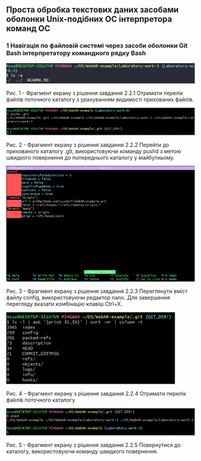 ## Проста обробка текстових даних засобами оболонки Unix-подібних ОС інтерпретора команд ОС
### 1 Навігація по файловій системі через засоби оболонки Git Bash інтерпретатору командного рядку Bash

![image](https://github.com/Lysdorf/WebAR-example/blob/Laboratory-work-3/Laboratory-work-3/2-2-1.png)

Рис. 1 - Фрагмент екрану з рішення завдання 2.2.1 Отримати перелік файлів поточного каталогу з урахуванням видимості
прихованих файлів.

![image](https://github.com/Lysdorf/WebAR-example/blob/Laboratory-work-3/Laboratory-work-3/2-2-2.png)

Рис. 2 - Фрагмент екрану з рішення завдання 2.2.2 Перейти до прихованого каталогу .git, використовуючи команду pushd з метою
швидкого повернення до попереднього каталогу у майбутньому.

![image](https://github.com/Lysdorf/WebAR-example/blob/Laboratory-work-3/Laboratory-work-3/2-2-3.png)

Рис. 3 - Фрагмент екрану з рішення завдання 2.2.3 Переглянути вміст файлу config, використовуючи редактор nano.
Для завершення перегляду вказати комбінацію клавіш Ctrl+X.

![image](https://github.com/Lysdorf/WebAR-example/blob/Laboratory-work-3/Laboratory-work-3/2-2-4.png)

Рис. 4 - Фрагмент екрану з рішення завдання 2.2.4 Отримати перелік файлів поточного каталогу

![image](https://github.com/Lysdorf/WebAR-example/blob/Laboratory-work-3/Laboratory-work-3/2-2-5.png)

Рис. 5 - Фрагмент екрану з рішення завдання 2.2.5 Повернутися до каталогу, використовуючи команду швидкого повернення.
